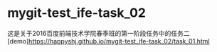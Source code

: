 # mygit-test_ife-task_02
这是关于2016百度前端技术学院春季班的第一阶段任务中的任务二
[demo]https://happyshj.github.io/mygit-test_ife-task_02/task_01.html
